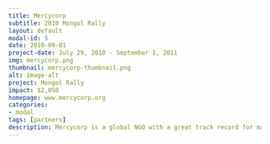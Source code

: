 ```yaml
---
title: Mercycorp
subtitle: 2010 Mongol Rally
layout: default
modal-id: 5
date: 2010-09-01
project-date: July 29, 2010 - September 1, 2011
img: mercycorp.png
thumbnail: mercycorp-thumbnail.png
alt: image-alt
project: Mongol Rally
impact: $2,050 
homepage: www.mercycorp.org
categories:
- modal
tags: [partners]
description: Mercycorp is a global NGO with a great track record for making charitable impact. They are consistently first responders to regions effected by disasters, including Haiti, Nepal, and Syria. This charity was selected by the Mongol Rally organizers as an official charity that teams could support. For the 2010 Mongol Rally, Team Last Responders raised money and promoted Mercycorp.  
---
```

